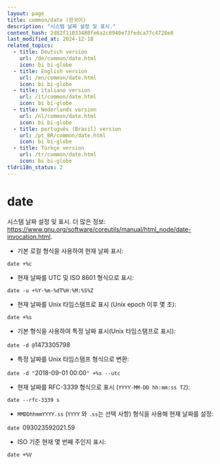```yaml
---
layout: page
title: common/date (한국어)
description: "시스템 날짜 설정 및 표시."
content_hash: 2d82f11033480fe6a2c0940e73fedca77c4728e8
last_modified_at: 2024-12-18
related_topics:
  - title: Deutsch version
    url: /de/common/date.html
    icon: bi bi-globe
  - title: English version
    url: /en/common/date.html
    icon: bi bi-globe
  - title: italiano version
    url: /it/common/date.html
    icon: bi bi-globe
  - title: Nederlands version
    url: /nl/common/date.html
    icon: bi bi-globe
  - title: português (Brasil) version
    url: /pt_BR/common/date.html
    icon: bi bi-globe
  - title: Türkçe version
    url: /tr/common/date.html
    icon: bi bi-globe
tldri18n_status: 2
---
```

# date

시스템 날짜 설정 및 표시.
더 많은 정보: <https://www.gnu.org/software/coreutils/manual/html_node/date-invocation.html>.

- 기본 로컬 형식을 사용하여 현재 날짜 표시:

`date +%c`

- 현재 날짜를 UTC 및 ISO 8601 형식으로 표시:

`date -u +%Y-%m-%dT%H:%M:%S%Z`

- 현재 날짜를 Unix 타임스탬프로 표시 (Unix epoch 이후 몇 초):

`date +%s`

- 기본 형식을 사용하여 특정 날짜 표시(Unix 타임스탬프로 표시):

`date -d @`<span class="tldr-var badge badge-pill bg-dark-lm bg-white-dm text-white-lm text-dark-dm font-weight-bold">1473305798</span>

- 특정 날짜를 Unix 타임스탬프 형식으로 변환:

`date -d "`<span class="tldr-var badge badge-pill bg-dark-lm bg-white-dm text-white-lm text-dark-dm font-weight-bold">2018-09-01 00:00</span>`" +%s --utc`

- 현재 날짜를 RFC-3339 형식으로 표시 (`YYYY-MM-DD hh:mm:ss TZ`):

`date --rfc-3339 s`

- `MMDDhhmmYYYY.ss` (`YYYY` 와 `.ss`는 선택 사항) 형식을 사용해 현재 날짜를 설정:

`date `<span class="tldr-var badge badge-pill bg-dark-lm bg-white-dm text-white-lm text-dark-dm font-weight-bold">093023592021.59</span>

- ISO 기준 현재 몇 번째 주인지 표시:

`date +%V`
